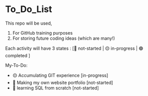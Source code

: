 # To_Do_List
This repo will be used,

1. For GitHub training purposes
2. For storing future coding ideas (which are many!)

Each activity will have 3 states : [🔴 not-started | 🟡 in-progress | 🟢 completed ]

My-To-Do:
  - 🟡 Accumulating GIT experience [in-progress]
  - 🔴 Making my own website portfolio [not-started]
  - 🔴 learning SQL from scratch [not-started]
